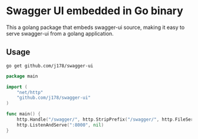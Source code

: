 # Swagger UI embedded in Go binary

This a golang package that embeds swagger-ui source, making it easy to serve swagger-ui from a golang application.

## Usage
```shell
go get github.com/j178/swagger-ui
```

```go
package main

import (
	"net/http"
	"github.com/j178/swagger-ui"
)

func main() {
	http.Handle("/swagger/", http.StripPrefix("/swagger/", http.FileServer(swagger_ui.FS)))
	http.ListenAndServe(":8000", nil)
}
```
